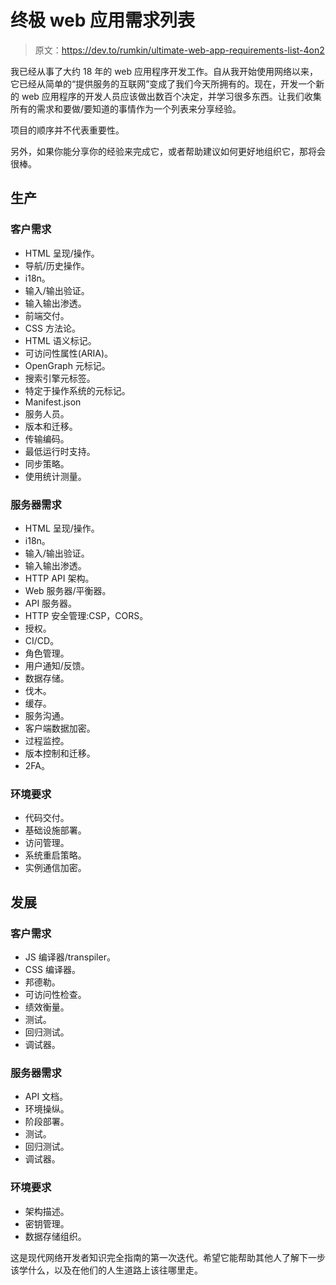 # 终极 web 应用需求列表

> 原文：<https://dev.to/rumkin/ultimate-web-app-requirements-list-4on2>

我已经从事了大约 18 年的 web 应用程序开发工作。自从我开始使用网络以来，它已经从简单的“提供服务的互联网”变成了我们今天所拥有的。现在，开发一个新的 web 应用程序的开发人员应该做出数百个决定，并学习很多东西。让我们收集所有的需求和要做/要知道的事情作为一个列表来分享经验。

项目的顺序并不代表重要性。

另外，如果你能分享你的经验来完成它，或者帮助建议如何更好地组织它，那将会很棒。

## 生产

### 客户需求

*   HTML 呈现/操作。
*   导航/历史操作。
*   i18n。
*   输入/输出验证。
*   输入输出渗透。
*   前端交付。
*   CSS 方法论。
*   HTML 语义标记。
*   可访问性属性(ARIA)。
*   OpenGraph 元标记。
*   搜索引擎元标签。
*   特定于操作系统的元标记。
*   Manifest.json
*   服务人员。
*   版本和迁移。
*   传输编码。
*   最低运行时支持。
*   同步策略。
*   使用统计测量。

### 服务器需求

*   HTML 呈现/操作。
*   i18n。
*   输入/输出验证。
*   输入输出渗透。
*   HTTP API 架构。
*   Web 服务器/平衡器。
*   API 服务器。
*   HTTP 安全管理:CSP，CORS。
*   授权。
*   CI/CD。
*   角色管理。
*   用户通知/反馈。
*   数据存储。
*   伐木。
*   缓存。
*   服务沟通。
*   客户端数据加密。
*   过程监控。
*   版本控制和迁移。
*   2FA。

### 环境要求

*   代码交付。
*   基础设施部署。
*   访问管理。
*   系统重启策略。
*   实例通信加密。

## 发展

### 客户需求

*   JS 编译器/transpiler。
*   CSS 编译器。
*   邦德勒。
*   可访问性检查。
*   绩效衡量。
*   测试。
*   回归测试。
*   调试器。

### 服务器需求

*   API 文档。
*   环境操纵。
*   阶段部署。
*   测试。
*   回归测试。
*   调试器。

### 环境要求

*   架构描述。
*   密钥管理。
*   数据存储组织。

这是现代网络开发者知识完全指南的第一次迭代。希望它能帮助其他人了解下一步该学什么，以及在他们的人生道路上该往哪里走。